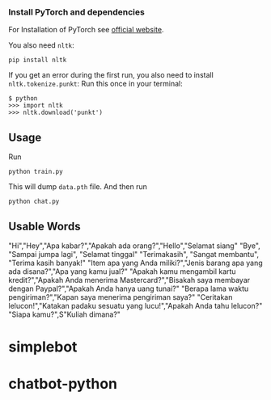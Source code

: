 ### Install PyTorch and dependencies

For Installation of PyTorch see [official website](https://pytorch.org/).

You also need `nltk`:
 ```console
pip install nltk
 ```

If you get an error during the first run, you also need to install `nltk.tokenize.punkt`:
Run this once in your terminal:
 ```console
$ python
>>> import nltk
>>> nltk.download('punkt')
```

## Usage
Run
```console
python train.py
```
This will dump `data.pth` file. And then run
```console
python chat.py
```
## Usable Words

"Hi","Hey","Apa kabar?","Apakah ada orang?","Hello","Selamat siang"
"Bye", "Sampai jumpa lagi", "Selamat tinggal"
"Terimakasih", "Sangat membantu", "Terima kasih banyak!"
"Item apa yang Anda miliki?","Jenis barang apa yang ada disana?","Apa yang kamu jual?"
"Apakah kamu mengambil kartu kredit?","Apakah Anda menerima Mastercard?","Bisakah saya membayar dengan Paypal?","Apakah Anda hanya uang tunai?"
"Berapa lama waktu pengiriman?","Kapan saya menerima pengiriman saya?"
"Ceritakan lelucon!","Katakan padaku sesuatu yang lucu!","Apakah Anda tahu lelucon?"
"Siapa kamu?",S"Kuliah dimana?"

# simplebot
# chatbot-python
